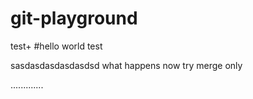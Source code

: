 # git-playground

test+
#hello world test

sasdasdasdasdasdsd
what happens now try merge only

.............
